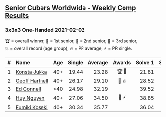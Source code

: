 <style>table {white-space: nowrap;}</style>
<link rel="stylesheet" type="text/css" href="/scw-comp/css/flags.css" />

## [Senior Cubers Worldwide - Weekly Comp Results](/scw-comp/results/)
### 3x3x3 One-Handed 2021-02-02

<span style="white-space: nowrap;">🏆 = overall winner</span>, <span style="white-space: nowrap;">🥇 = 1st senior</span>, <span style="white-space: nowrap;">🥈 = 2nd senior</span>, <span style="white-space: nowrap;">🥉 = 3rd senior</span>, <span style="white-space: nowrap;">💥 = overall record (age group)</span>, <span style="white-space: nowrap;">🔥 = PR average</span>, <span style="white-space: nowrap;">⚡ = PR single</span>.

| # | Name | Age | Single | Average | Awards | Solve 1 | Solve 2 | Solve 3 | Solve 4 | Solve 5 | Video |
| :--: | :-- | :--: | --: | --: | :--: | --: | --: | --: | --: | --: | :-- |
| 1 | [Konsta Jukka](../../persons/konsta_jukka/333oh.md) | 40+ | 19.44 | 23.28 | 🏆 🥇 | 21.81 | 24.67 | 23.37 | 19.44 | 27.75 | [Desktop](https://www.facebook.com/events/176364004262939/permalink/180425250523481) / [Mobile](https://m.facebook.com/events/176364004262939?view=permalink&id=180425250523481) |
| 2 | [Geoff Hartnell](../../persons/geoff_hartnell/333oh.md) | 40+ | 26.17 | 29.10 | 🥈 🔥 | 28.52 | 32.07 | 57.76 | 26.72 | 26.17 | [Desktop](https://www.facebook.com/557281693/videos/10159383727601694) / [Mobile](https://m.facebook.com/557281693/videos/10159383727601694) |
| 3 | [Ed Connell](../../persons/ed_connell/333oh.md) | <40 | 24.98 | 32.19 |  | 39.52 | 37.26 | 24.98 | 27.17 | 32.15 | [Desktop](https://www.facebook.com/events/176364004262939/permalink/179049530661053) / [Mobile](https://m.facebook.com/events/176364004262939?view=permalink&id=179049530661053) |
| 4 | [Huy Nguyen](../../persons/huy_nguyen/333oh.md) | 40+ | 27.06 | 34.50 | 🥉 ⚡ | 38.85 | 32.54 | 35.62 | 27.06 | 35.35 | [Desktop](https://www.facebook.com/events/176364004262939/permalink/179749520591054) / [Mobile](https://m.facebook.com/events/176364004262939?view=permalink&id=179749520591054) |
| 5 | [Fumiki Koseki](../../persons/fumiki_koseki/333oh.md) | 40+ | 30.34 | 35.77 |  | 36.04 | 32.26 | 39.02 | 57.32 | 30.34 | [Desktop](https://www.facebook.com/events/176364004262939/permalink/180464703852869) / [Mobile](https://m.facebook.com/events/176364004262939?view=permalink&id=180464703852869) |

<!-- Global site tag (gtag.js) - Google Analytics -->
<script async src="https://www.googletagmanager.com/gtag/js?id=UA-86348435-3"></script>
<script>window.dataLayer = window.dataLayer || []; function gtag() {dataLayer.push(arguments);} gtag('js', new Date()); gtag('config', 'UA-86348435-3');</script>
